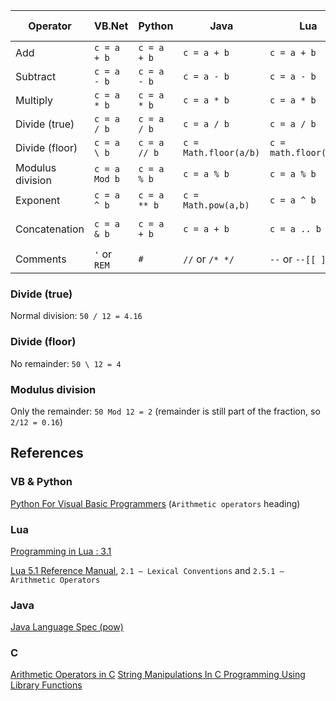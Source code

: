 
| Operator       | VB.Net       | Python      | Java                | Lua                 | C                |Windows Calculator|
|----------------|--------------|-------------|---------------------|---------------------|------------------|------------------|
| Add            | `c = a + b`  | `c = a + b` | `c = a + b`         | `c = a + b`         | `c = a + b`      | `a + b`          |
| Subtract       | `c = a - b`  | `c = a - b` | `c = a - b`         | `c = a - b`         | `c = a - b`      | `a - b`          |
| Multiply       | `c = a * b`  | `c = a * b` | `c = a * b`         | `c = a * b`         | `c = a * b`      | `a * b`          |
| Divide (true)  | `c = a / b`  | `c = a / b` | `c = a / b`         | `c = a / b`         | `c = a / b`      | `a / b`          |
|Divide (floor)  | `c = a \ b`  | `c = a // b`|`c = Math.floor(a/b)`|`c = math.floor(a/b)`| `c = floor(a/b)` | `Int(a / b)`     |
|Modulus division| `c = a Mod b`| `c = a % b` | `c = a % b`         | `c = a % b`         | `c = a % b`      | `a Mod b`        |
| Exponent       | `c = a ^ b`  | `c = a ** b`| `c = Math.pow(a,b)` | `c = a ^ b`         | `c = pow(a, b)`  | `a ^ b`          |
| Concatenation  | `c = a & b`  | `c = a + b` | `c = a + b`         | `c = a .. b`        |`c = strcat(a, b)`| N/A              |
| Comments       | `'` or `REM` | `#`         | `//` or `/* */`     | `--` or `--[[ ]]--` |`//` or `/* */`   | N/A              |

### Divide (true)
Normal division: `50 / 12 = 4.1̇̇6`

### Divide (floor)
No remainder: `50 \ 12 = 4`

### Modulus division
Only the remainder: `50 Mod 12 = 2` (remainder is still part of the fraction, so `2/12 = 0.1̇̇6`)

<!-- ![6 recurring](http://walkman100.github.com/images/embeddable-images/6-recurring.png) -->

## References
### VB & Python
[Python For Visual Basic Programmers](https://github.com/raspberrypilearning/python-for-vb-programmers/blob/master/worksheet.md#arithmetic-operators)
(`Arithmetic operators` heading)

### Lua
[Programming in Lua : 3.1](http://www.lua.org/pil/3.1.html)

[Lua 5.1 Reference Manual](http://www.lua.org/manual/5.1/manual.html),
`2.1 – Lexical Conventions` and `2.5.1 – Arithmetic Operators`

### Java
[Java Language Spec (pow)](https://docs.oracle.com/javase/7/docs/api/java/lang/Math.html#pow%28double,%20double%29)

### C
[Arithmetic Operators in C](https://www.tutorialspoint.com/cprogramming/c_arithmetic_operators.htm)
[String Manipulations In C Programming Using Library Functions](https://www.programiz.com/c-programming/string-handling-functions)
